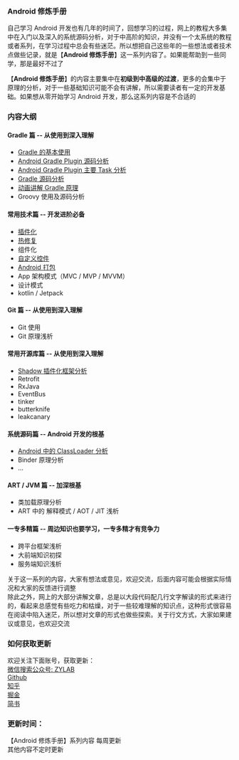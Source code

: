 ### Android 修炼手册
自己学习 Android 开发也有几年的时间了，回想学习的过程，网上的教程大多集中在入门以及深入的系统源码分析，对于中高阶的知识，并没有一个太系统的教程或者系列，在学习过程中总会有些迷茫。所以想把自己这些年的一些想法或者技术点做些记录，就是【**Android 修炼手册**】这一系列内容了。如果能帮助到一些同学，那是最好不过了   
    
【**Android 修炼手册**】的内容主要集中在**初级到中高级的过渡**，更多的会集中于原理的分析，对于一些基础知识可能不会有讲解，所以需要读者有一定的开发基础。如果想从零开始学习 Android 开发，那么这系列内容是不合适的    

### 内容大纲
#### Gradle 篇 -- 从使用到深入理解
* [Gradle 的基本使用](./gradle/gradle的基本使用.md)
* [Android Gradle Plugin 源码分析](./gradle/android_gradle_plugin-主要流程分析.md)
* [Android Gradle Plugin 主要 Task 分析](./gradle/android_gradle_plugin-主要task分析.md)
* [Gradle 源码分析](./gradle/gradle源码分析.md)
* [动画讲解 Gradle 原理](./gradle-summary.md)
* Groovy 使用及源码分析
#### 常用技术篇 -- 开发进阶必备
* [插件化](./common-tec/android-插件化.md)
* [热修复](./common-tec/android-热修复.md)
* 组件化
* [自定义控件](./common-tec/android-自定义View.md)
* [Android 打包](./common-tec/android-打包.md)
* App 架构模式（MVC / MVP / MVVM）
* 设计模式
* kotlin / Jetpack
#### Git 篇 -- 从使用到深入理解
* Git 使用
* Git 原理浅析
#### 常用开源库篇 -- 从使用到深入理解
* [Shadow 插件化框架分析](./common-tec/shadow框架分析.md)
* Retrofit
* RxJava
* EventBus
* tinker
* butterknife
* leakcanary
#### 系统源码篇 -- Android 开发的根基
* [Android 中的 ClassLoader 分析](./common-tec/android中的classloader.md)
* Binder 原理分析
* ...
#### ART / JVM 篇 -- 加深根基
* 类加载原理分析
* ART 中的 解释模式 / AOT / JIT 浅析
#### 一专多精篇 -- 周边知识也要学习，一专多精才有竞争力 
* 跨平台框架浅析
* 大前端知识初探
* 服务端知识浅析 

关于这一系列的内容，大家有想法或意见，欢迎交流，后面内容可能会根据实际情况和大家的反馈进行调整     
除此之外，网上的大部分讲解文章，总是以大段代码配几行文字解读的形式来进行的，看起来总感觉有些吃力和枯燥，对于一些较难理解的知识点，这种形式很容易在阅读中陷入迷茫，所以想对文章的形式也做些探索。关于行文方式，大家如果建议或意见，也欢迎交流    

### 如何获取更新
欢迎关注下面账号，获取更新：   
[微信搜索公众号: ZYLAB](./images/ZYLAB.jpg)   
[Github](https://github.com/5A59)    
[知乎](https://www.zhihu.com/people/5a59/activities)      
[掘金](https://juejin.im/user/58d9d015ac502e0058df1f96)   
[简书](https://www.jianshu.com/u/4cf10cf65326)   

### 更新时间：   
【Android 修炼手册】系列内容 每周更新   
其他内容不定时更新   
